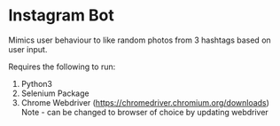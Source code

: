# Instagram Bot

Mimics user behaviour to like random photos from 3 hashtags based on user input.

Requires the following to run:
  1. Python3
  2. Selenium Package
  3. Chrome Webdriver (https://chromedriver.chromium.org/downloads)
      Note - can be changed to browser of choice by updating webdriver
      
